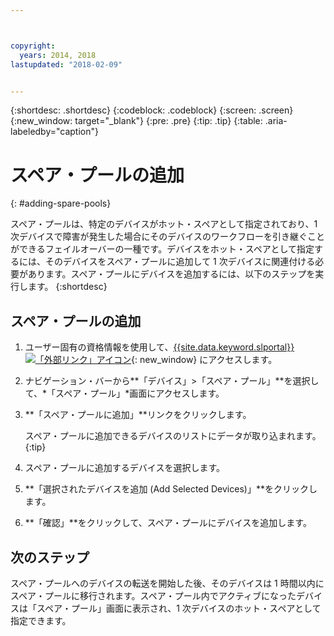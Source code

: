 ```yaml
---



copyright:
  years: 2014, 2018
lastupdated: "2018-02-09"


---
```


{:shortdesc: .shortdesc}
{:codeblock: .codeblock}
{:screen: .screen}
{:new_window: target="_blank"}
{:pre: .pre}
{:tip: .tip}
{:table: .aria-labeledby="caption"}


# スペア・プールの追加 
{: #adding-spare-pools}

スペア・プールは、特定のデバイスがホット・スペアとして指定されており、1 次デバイスで障害が発生した場合にそのデバイスのワークフローを引き継ぐことができるフェイルオーバーの一種です。デバイスをホット・スペアとして指定するには、そのデバイスをスペア・プールに追加して 1 次デバイスに関連付ける必要があります。スペア・プールにデバイスを追加するには、以下のステップを実行します。
{:shortdesc}

## スペア・プールの追加

1. ユーザー固有の資格情報を使用して、[{{site.data.keyword.slportal}} ![「外部リンク」アイコン](../icons/launch-glyph.svg "「外部リンク」アイコン")](https://control.softlayer.com/){: new_window} にアクセスします。
2. ナビゲーション・バーから**「デバイス」>「スペア・プール」**を選択して、*「スペア・プール」*画面にアクセスします。
3. **「スペア・プールに追加」**リンクをクリックします。
   
   スペア・プールに追加できるデバイスのリストにデータが取り込まれます。
   {:tip}
   
4. スペア・プールに追加するデバイスを選択します。
5. **「選択されたデバイスを追加 (Add Selected Devices)」**をクリックします。
6. **「確認」**をクリックして、スペア・プールにデバイスを追加します。 

## 次のステップ
スペア・プールへのデバイスの転送を開始した後、そのデバイスは 1 時間以内にスペア・プールに移行されます。スペア・プール内でアクティブになったデバイスは「スペア・プール」画面に表示され、1 次デバイスのホット・スペアとして指定できます。
